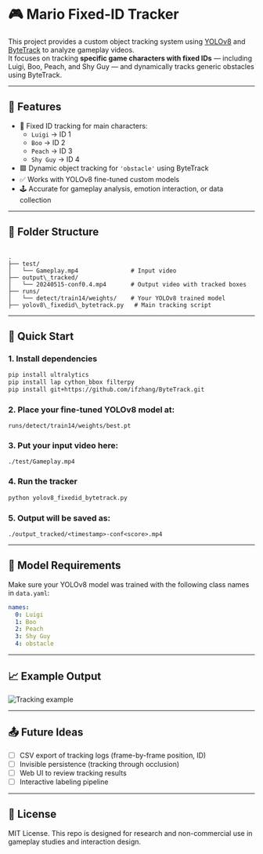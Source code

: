 # 🎮 Mario Fixed-ID Tracker

This project provides a custom object tracking system using [YOLOv8](https://github.com/ultralytics/ultralytics) and [ByteTrack](https://github.com/ifzhang/ByteTrack) to analyze gameplay videos.  
It focuses on tracking **specific game characters with fixed IDs** — including Luigi, Boo, Peach, and Shy Guy — and dynamically tracks generic obstacles using ByteTrack.

---

## 🔧 Features

- 🎯 Fixed ID tracking for main characters:
  - `Luigi` → ID 1  
  - `Boo` → ID 2  
  - `Peach` → ID 3  
  - `Shy Guy` → ID 4
- 🟩 Dynamic object tracking for `'obstacle'` using ByteTrack
- ✅ Works with YOLOv8 fine-tuned custom models
- 🕹 Accurate for gameplay analysis, emotion interaction, or data collection

---

## 📁 Folder Structure

```

.
├── test/
│   └── Gameplay.mp4               # Input video
├── output\_tracked/
│   └── 20240515-conf0.4.mp4       # Output video with tracked boxes
├── runs/
│   └── detect/train14/weights/    # Your YOLOv8 trained model
├── yolov8\_fixedid\_bytetrack.py   # Main tracking script

```

---

## 🚀 Quick Start

### 1. Install dependencies

```bash
pip install ultralytics
pip install lap cython_bbox filterpy
pip install git+https://github.com/ifzhang/ByteTrack.git
```

### 2. Place your fine-tuned YOLOv8 model at:

```
runs/detect/train14/weights/best.pt
```

### 3. Put your input video here:

```
./test/Gameplay.mp4
```

### 4. Run the tracker

```bash
python yolov8_fixedid_bytetrack.py
```

### 5. Output will be saved as:

```
./output_tracked/<timestamp>-conf<score>.mp4
```

---

## 🧠 Model Requirements

Make sure your YOLOv8 model was trained with the following class names in `data.yaml`:

```yaml
names:
  0: Luigi
  1: Boo
  2: Peach
  3: Shy Guy
  4: obstacle
```

---

## 📈 Example Output

![Tracking example](./docs/tracking_example.gif)  <!-- Optional: Replace with your own frame GIF or video -->

---

## 📤 Future Ideas

* [ ] CSV export of tracking logs (frame-by-frame position, ID)
* [ ] Invisible persistence (tracking through occlusion)
* [ ] Web UI to review tracking results
* [ ] Interactive labeling pipeline

---

## 📄 License

MIT License.
This repo is designed for research and non-commercial use in gameplay studies and interaction design.


